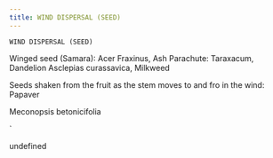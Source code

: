 ```yaml
---
title: WIND DISPERSAL (SEED)
---
```

`WIND DISPERSAL (SEED)`

Winged seed (Samara):
  Acer
  Fraxinus, Ash
Parachute:
  Taraxacum, Dandelion
  Asclepias curassavica, Milkweed

Seeds shaken from the fruit as the stem moves to and fro in the wind:
  Papaver


  Meconopsis betonicifolia

`

undefined